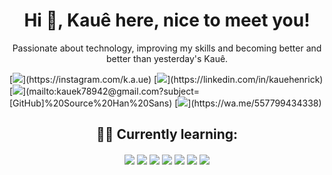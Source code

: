 <h1 align="center">
Hi 🙏, Kauê here, nice to meet you!
</h1>
  
<p align="center">  
Passionate about technology, improving my skills and becoming better and better than yesterday's Kauê.
</p>

<div display="grid" place-items="center">
[<img src="https://img.shields.io/badge/Instagram-E4405F?style=for-the-badge&logo=instagram&logoColor=white" />](https://instagram.com/k.a.ue)
[<img src="https://img.shields.io/badge/LinkedIn-0077B5?style=for-the-badge&logo=linkedin&logoColor=white" />](https://linkedin.com/in/kauehenrick) 
[<img src="https://img.shields.io/badge/Gmail-D14836?style=for-the-badge&logo=gmail&logoColor=white" />](mailto:kauek78942@gmail.com?subject=[GitHub]%20Source%20Han%20Sans)
[<img src="https://img.shields.io/badge/WhatsApp-25D366?style=for-the-badge&logo=whatsapp&logoColor=white" />](https://wa.me/557799434338)
</div>

<h2 align="center">
👨‍💻 Currently learning:
</h2>

<div align="center" valign="top">
<img align="center" src="https://img.shields.io/badge/HTML5-E34F26?style=for-the-badge&logo=html5&logoColor=white" /> 
<img align="center" src="https://img.shields.io/badge/CSS3-1572B6?style=for-the-badge&logo=css3&logoColor=white" /> 
<img align="center" src="https://img.shields.io/badge/JavaScript-323330?style=for-the-badge&logo=javascript&logoColor=F7DF1E" /> 
<img align="center" src="https://img.shields.io/badge/React-20232A?style=for-the-badge&logo=react&logoColor=61DAFB" /> 
<img align="center" src="https://img.shields.io/badge/C-00599C?style=for-the-badge&logo=c&logoColor=white" /> 
<img align="center" src="https://img.shields.io/badge/Python-FFD43B?style=for-the-badge&logo=python&logoColor=blue" /> 
<img align="center" src="https://img.shields.io/badge/TypeScript-007ACC?style=for-the-badge&logo=typescript&logoColor=white" />
</div>
